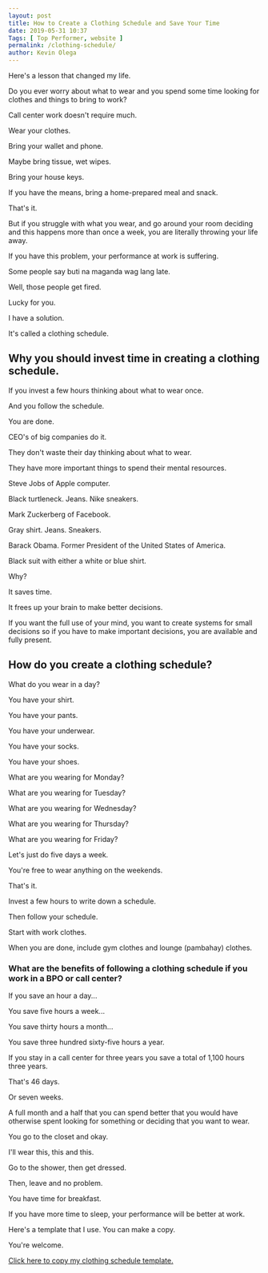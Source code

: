 ```yaml
--- 
layout: post 
title: How to Create a Clothing Schedule and Save Your Time
date: 2019-05-31 10:37
Tags: [ Top Performer, website ]
permalink: /clothing-schedule/ 
author: Kevin Olega 
--- 
```

Here's a lesson that changed my life.

Do you ever worry about what to wear and you spend some time looking for clothes and things to bring to work?

Call center work doesn't require much.

Wear your clothes.

Bring your wallet and phone.

Maybe bring tissue, wet wipes.

Bring your house keys.

If you have the means, bring a home-prepared meal and snack.

That's it.

But if you struggle with what you wear, and go around your room deciding and this happens more than once a week, you are literally throwing your life away.

If you have this problem, your performance at work is suffering.

Some people say buti na maganda wag lang late.

Well, those people get fired.

Lucky for you. 

I have a solution.

It's called a clothing schedule.

## Why you should invest time in creating a clothing schedule.

If you invest a few hours thinking about what to wear once.

And you follow the schedule.

You are done.

CEO's of big companies do it.

They don't waste their day thinking about what to wear.

They have more important things to spend their mental resources.

Steve Jobs of Apple computer.

Black turtleneck. Jeans. Nike sneakers.

Mark Zuckerberg of Facebook.

Gray shirt. Jeans. Sneakers.

Barack Obama. Former President of the United States of America.

Black suit with either a white or blue shirt. 

Why?

It saves time.

It frees up your brain to make better decisions.

If you want the full use of your mind, you want to create systems for small decisions so if you have to make important decisions, you are available and fully present.

## How do you create a clothing schedule?

What do you wear in a day?

You have your shirt.

You have your pants.

You have your underwear.

You have your socks.

You have your shoes.

What are you wearing for Monday?

What are you wearing for Tuesday?

What are you wearing for Wednesday?

What are you wearing for Thursday?

What are you wearing for Friday?

Let's just do five days a week.

You're free to wear anything on the weekends.

That's it.

Invest a few hours to write down a schedule.

Then follow your schedule.

Start with work clothes.

When you are done, include gym clothes and lounge (pambahay) clothes.

### What are the benefits of following a clothing schedule if you work in a BPO or call center?

If you save an hour a day...

You save five hours a week...

You save thirty hours a month...

You save three hundred sixty-five hours a year.

If you stay in a call center for three years you save a total of 1,100 hours three years.

That's 46 days.

Or seven weeks.

A full month and a half that you can spend better that you would have otherwise spent looking for something or deciding that you want to wear.

You go to the closet and okay. 

I'll wear this, this and this.

Go to the shower, then get dressed.

Then, leave and no problem.

You have time for breakfast.

If you have more time to sleep, your performance will be better at work.

Here's a template that I use. You can make a copy.

You're welcome.

[Click here to copy my clothing schedule template.](https://docs.google.com/spreadsheets/d/1kGkm71FTKryIjFH0wLtBsVsKBcoCZBIqGaLEjf6IMdQ/edit?usp=sharing)

